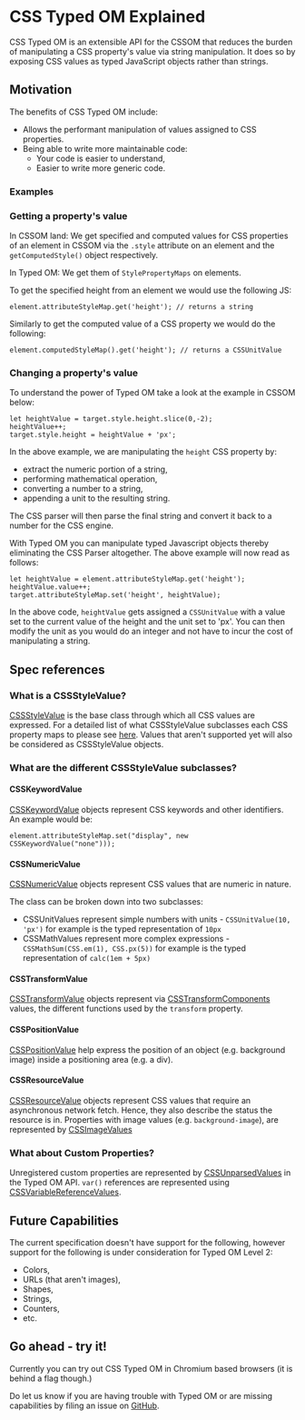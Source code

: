 # CSS Typed OM Explained

CSS Typed OM is an extensible API for the CSSOM that reduces the burden of manipulating a CSS property's value via string manipulation. It does so by exposing CSS values as typed JavaScript objects rather than strings.

## Motivation

The benefits of CSS Typed OM include:
* Allows the performant manipulation of values assigned to CSS properties. 
* Being able to write more maintainable code:
	* Your code is easier to understand,
	* Easier to write more generic code.

### Examples

### Getting a property's value

In CSSOM land:
We get specified and computed values for CSS properties of an element in CSSOM via the `.style` attribute on an element and the `getComputedStyle()` object respectively. 

In Typed OM:
We get them of `StylePropertyMaps` on elements. 

To get the specified height from an element we would use the following JS:
```
element.attributeStyleMap.get('height'); // returns a string
```

Similarly to get the computed value of a CSS property we would do the following: 
```
element.computedStyleMap().get('height'); // returns a CSSUnitValue
```

### Changing a property's value

To understand the power of Typed OM take a look at the example in CSSOM below:

```
let heightValue = target.style.height.slice(0,-2);
heightValue++;
target.style.height = heightValue + 'px';
```

In the above example, we are manipulating the `height` CSS property by:
* extract the numeric portion of a string,
* performing mathematical operation,
* converting a number to a string,
* appending a unit to the resulting string.

The CSS parser will then parse the final string and convert it back to a number for the CSS engine. 

With Typed OM you can manipulate typed Javascript objects thereby eliminating the CSS Parser altogether. The above example will now read as follows:

```
let heightValue = element.attributeStyleMap.get('height');
heightValue.value++;
target.attributeStyleMap.set('height', heightValue);
```

In the above code, `heightValue` gets assigned a `CSSUnitValue` with a value set to the current value of the height and the unit set to 'px'. You can then modify the unit as you would do an integer and not have to incur the cost of manipulating a string.

## Spec references

### What is a CSSStyleValue?

[CSSStyleValue](https://drafts.css-houdini.org/css-typed-om-1/#cssstylevalue) is the base class through which all CSS values are expressed. For a detailed list of what CSSStyleValue subclasses each CSS property maps to please see [here](PLACEHOLDER). Values that aren't supported yet will also be considered as CSSStyleValue objects.

### What are the different CSSStyleValue subclasses?

#### CSSKeywordValue

[CSSKeywordValue](https://drafts.css-houdini.org/css-typed-om-1/#csskeywordvalue) objects represent CSS keywords and other identifiers. An example would be:

```
element.attributeStyleMap.set("display", new CSSKeywordValue("none")));
```

#### CSSNumericValue

[CSSNumericValue](https://drafts.css-houdini.org/css-typed-om-1/#cssnumericvalue) objects represent CSS values that are numeric in nature. 

The class can be broken down into two subclasses: 
* CSSUnitValues represent simple numbers with units - `CSSUnitValue(10, 'px')` for example is the typed representation of `10px`
* CSSMathValues represent more complex expressions - `CSSMathSum(CSS.em(1), CSS.px(5))` for example is the typed representation of `calc(1em + 5px)`

#### CSSTransformValue

[CSSTransformValue](https://drafts.css-houdini.org/css-typed-om-1/#csstransformvalue) objects represent via [CSSTransformComponents](https://drafts.css-houdini.org/css-typed-om-1/#csstransformcomponent) values, the different functions used by the `transform` property. 

#### CSSPositionValue

[CSSPositionValue](https://drafts.css-houdini.org/css-typed-om-1/#positionvalue-objects) help express the position of an object (e.g. background image) inside a positioning area (e.g. a div).

#### CSSResourceValue

[CSSResourceValue](https://drafts.css-houdini.org/css-typed-om-1/#resourcevalue-objects) objects represent CSS values that require an asynchronous network fetch. Hence, they also describe the status the resource is in. Properties with image values (e.g. `background-image`), are represented by [CSSImageValues](https://drafts.css-houdini.org/css-typed-om-1/#cssimagevalue)

### What about Custom Properties?

Unregistered custom properties are represented by [CSSUnparsedValues](https://drafts.css-houdini.org/css-typed-om-1/#cssunparsedvalue) in the Typed OM API. `var()` references are represented using [CSSVariableReferenceValues](https://drafts.css-houdini.org/css-typed-om-1/#cssvariablereferencevalue).

## Future Capabilities

The current specification doesn't have support for the following, however support for the following is under consideration for Typed OM Level 2:
* Colors,
* URLs (that aren't images),
* Shapes, 
* Strings, 
* Counters, 
* etc.

## Go ahead - try it!

Currently you can try out CSS Typed OM in Chromium based browsers (it is behind a flag though.)

Do let us know if you are having trouble with Typed OM or are missing capabilities by filing an issue on [GitHub](https://github.com/w3c/css-houdini-drafts/issues/new).

